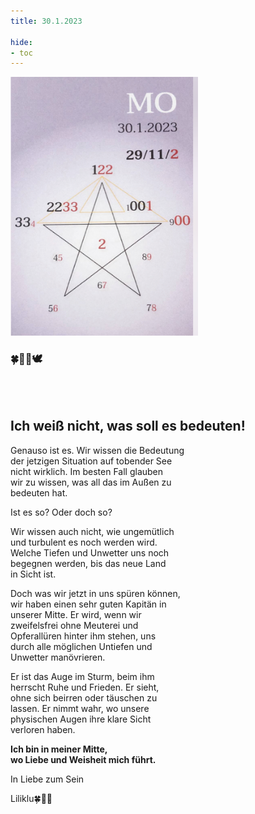 ```yaml
---
title: 30.1.2023

hide:
- toc
---
```



<style>
img {
  width: 300px;
  max-width: 99%
}
</style>

![](/img/2023-01-30.png)

### 🍀🦋💚🕊
<br><br>

## **Ich weiß nicht, was soll es bedeuten!**

Genauso ist es. Wir wissen die Bedeutung  
der jetzigen Situation auf tobender See  
nicht wirklich. Im besten Fall glauben  
wir zu wissen, was all das im Außen zu  
bedeuten hat.  


Ist es so? Oder doch so?  


Wir wissen auch nicht, wie ungemütlich  
und turbulent es noch werden wird.  
Welche Tiefen und Unwetter uns noch  
begegnen werden, bis das neue Land  
in Sicht ist.  


Doch was wir jetzt in uns spüren können,  
wir haben einen sehr guten Kapitän in  
unserer Mitte. Er wird, wenn wir  
zweifelsfrei ohne Meuterei und  
Opferallüren hinter ihm stehen, uns  
durch alle möglichen Untiefen und  
Unwetter manövrieren.

Er ist das Auge im Sturm, beim ihm  
herrscht Ruhe und Frieden. Er sieht,  
ohne sich beirren oder täuschen zu  
lassen. Er nimmt wahr, wo unsere  
physischen Augen ihre klare Sicht  
verloren haben.


**Ich bin in meiner Mitte,  
wo Liebe und Weisheit mich führt.**


In Liebe zum Sein

Liliklu🍀🦋💚
